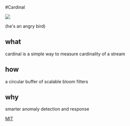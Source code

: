 #Cardinal

![](http://cl.ly/image/1O1S2u0N0U1p/Image%202013.10.31%2011%3A15%3A46%20AM.jpeg)

(he's an angry bird)

## what
cardinal is a simple way to measure cardinality of a stream

## how
a circular buffer of scalable bloom filters

## why
smarter anomaly detection and response

[MIT](https://raw.github.com/jasonmoo/cardinal/master/LICENSE)